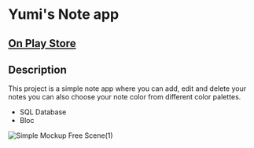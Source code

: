 # Yumi's Note app 

## [On Play Store](https://play.google.com/store/apps/details?id=com.yumi.simplenote)

## Description

This project is a simple note app where you can add, edit and delete your notes you can also choose your note color from different color palettes.

- SQL Database
- Bloc

![Simple Mockup Free Scene(1)](https://user-images.githubusercontent.com/91206852/138509867-c6aa9ac8-b9c0-413f-8718-19fdaac0b2a9.jpg)
